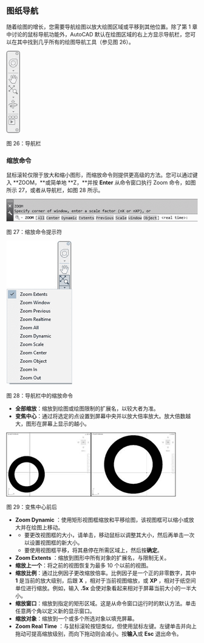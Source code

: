 ## 图纸导航

随着绘图的增长，您需要导航绘图以放大绘图区域或平移到其他位置。除了第 1 章中讨论的鼠标导航功能外，AutoCAD 默认在绘图区域的右上方显示导航栏，您可以在其中找到几乎所有的绘图导航工具（参见图 26）。

![](img/00038.jpeg)

图 26：导航栏

### 缩放命令

鼠标滚轮仅限于放大和缩小图形，而缩放命令则提供更高级的方法。您可以通过键入 **ZOOM，**或简单地 **Z，**并按 **Enter** 从命令窗口执行 Zoom 命令，如图所示 27，或者从导航栏，如图 28 所示。

![](img/00039.jpeg)

图 27：缩放命令提示符

![](img/00040.jpeg)

图 28：导航栏中的缩放命令

*   **全部缩放**：缩放到绘图或绘图限制的扩展名，以较大者为准。
*   **变焦中心**：通过将选定的点设置到屏幕中央并以放大倍率放大。放大倍数越大，图形在屏幕上显示的越小。

![](img/00041.jpeg)

图 29：变焦中心前后

*   **Zoom Dynamic** ：使用矩形视图框缩放和平移绘图，该视图框可以缩小或放大并在绘图上移动。
*   *   要更改视图框的大小，请单击，移动鼠标以调整其大小，然后再单击一次以设置视图框的新大小。
    *   要使用视图框平移，将其悬停在所需区域上，然后按**确定**。
*   **Zoom Extents** ：缩放到图形中所有对象的扩展名，与限制无关。
*   **缩放上一个**：将之前的视图恢复为最多 10 个以前的视图。
*   **缩放比例**：通过比例因子更改缩放倍率。比例因子是一个正的非零数字，其中 **1** 是当前的放大级别，后跟 **X** ，相对于当前视图缩放，或 **XP** ，相对于纸空间单位进行缩放。例如，输入 **.5x** 会使对象看起来相对于屏幕当前大小的一半大小。
*   **缩放窗口**：缩放到指定的矩形区域。这是从命令窗口运行时的默认方法。单击任意两个角以定义新的显示窗口。
*   **缩放对象**：缩放到一个或多个所选对象以填充屏幕。
*   **Zoom Real Time** ：与鼠标滚轮按钮类似，但使用鼠标左键。左键单击并向上拖动可提高缩放级别，而向下拖动则会减小。按**输入**或 **Esc** 退出命令。